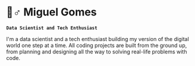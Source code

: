 # :rocket:♂️ Miguel Gomes

**`Data Scientist and Tech Enthusiast`**

I'm a data scientist and a tech enthusiast building my version of the digital world one step at a time. All coding projects are built from the ground up, from planning and designing all the way to solving real-life problems with code. 
